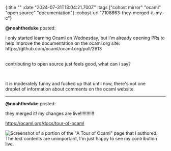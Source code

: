 {:title ""
 :date "2024-07-31T13:04:21.700Z"
 :tags ["cohost mirror" "ocaml" "open source" "documentation"]
 :cohost-url "7108863-they-merged-it-my-c"}


**@noahtheduke** posted:
<div style="white-space: pre-line;">i only started learning Ocaml on Wednesday, but i'm already opening PRs to help improve the documentation on the ocaml.org site: https://github.com/ocaml/ocaml.org/pull/2613

contributing to open source just feels good, what can i say?

it is moderately funny and fucked up that until now, there's not one droplet of information about comments on the ocaml website.</div>
<hr>


**@noahtheduke** posted:

they merged it! my changes are live!!!!!!!!!!!

https://ocaml.org/docs/tour-of-ocaml

![Screenshot of a portion of the "A Tour of Ocaml" page that I authored. The text contents are unimportant, I'm just happy to see my contribution live.](https://staging.cohostcdn.org/attachment/948d7ad3-1c66-4c91-b362-78442f62ce0f/image.png)
